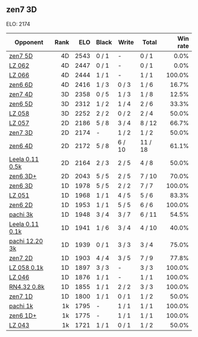 ## zen7 3D ##

ELO: 2174

Opponent | Rank | ELO | Black | Write | Total | Win rate
---------|-----:|----:|-------|-------|-------|-------:
[zen7 5D](zen7%205D.md) | 4D | 2543 | 0 / 1 | - | 0 / 1 | 0.0%
[LZ 062](LZ%20062.md) | 4D | 2447 | 0 / 1 | - | 0 / 1 | 0.0%
[LZ 066](LZ%20066.md) | 4D | 2444 | 1 / 1 | - | 1 / 1 | 100.0%
[zen6 6D](zen6%206D.md) | 4D | 2416 | 1 / 3 | 0 / 3 | 1 / 6 | 16.7%
[zen7 4D](zen7%204D.md) | 3D | 2358 | 0 / 5 | 1 / 3 | 1 / 8 | 12.5%
[zen6 5D](zen6%205D.md) | 3D | 2312 | 1 / 2 | 1 / 4 | 2 / 6 | 33.3%
[LZ 058](LZ%20058.md) | 3D | 2252 | 2 / 2 | 0 / 2 | 2 / 4 | 50.0%
[LZ 057](LZ%20057.md) | 2D | 2186 | 5 / 8 | 3 / 4 | 8 / 12 | 66.7%
[zen7 3D](zen7%203D.md) | 2D | 2174 | - | 1 / 2 | 1 / 2 | 50.0%
[zen6 4D](zen6%204D.md) | 2D | 2172 | 5 / 8 | 6 / 10 | 11 / 18 | 61.1%
[Leela 0.11 0.5k](Leela%200.11%200.5k.md) | 2D | 2164 | 2 / 3 | 2 / 5 | 4 / 8 | 50.0%
[zen6 3D+](zen6%203D+.md) | 2D | 2043 | 5 / 5 | 2 / 5 | 7 / 10 | 70.0%
[zen6 3D](zen6%203D.md) | 1D | 1978 | 5 / 5 | 2 / 2 | 7 / 7 | 100.0%
[LZ 051](LZ%20051.md) | 1D | 1968 | 1 / 1 | 4 / 5 | 5 / 6 | 83.3%
[zen6 2D](zen6%202D.md) | 1D | 1953 | 1 / 1 | 5 / 5 | 6 / 6 | 100.0%
[pachi 3k](pachi%203k.md) | 1D | 1948 | 3 / 4 | 3 / 7 | 6 / 11 | 54.5%
[Leela 0.11 0.1k](Leela%200.11%200.1k.md) | 1D | 1941 | 1 / 6 | 3 / 4 | 4 / 10 | 40.0%
[pachi 12.20 3k](pachi%2012.20%203k.md) | 1D | 1939 | 0 / 1 | 3 / 3 | 3 / 4 | 75.0%
[zen7 2D](zen7%202D.md) | 1D | 1903 | 4 / 4 | 3 / 5 | 7 / 9 | 77.8%
[LZ 058 0.1k](LZ%20058%200.1k.md) | 1D | 1897 | 3 / 3 | - | 3 / 3 | 100.0%
[LZ 046](LZ%20046.md) | 1D | 1876 | 1 / 1 | - | 1 / 1 | 100.0%
[RN4.32 0.8k](RN4.32%200.8k.md) | 1D | 1855 | 1 / 1 | 2 / 2 | 3 / 3 | 100.0%
[zen7 1D](zen7%201D.md) | 1D | 1800 | 1 / 1 | 0 / 1 | 1 / 2 | 50.0%
[pachi 1k](pachi%201k.md) | 1k | 1795 | - | 1 / 1 | 1 / 1 | 100.0%
[zen6 1D+](zen6%201D+.md) | 1k | 1775 | - | 1 / 1 | 1 / 1 | 100.0%
[LZ 043](LZ%20043.md) | 1k | 1721 | 1 / 1 | 0 / 1 | 1 / 2 | 50.0%

